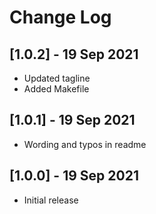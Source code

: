 # Change Log

## [1.0.2] - 19 Sep 2021
- Updated tagline
- Added Makefile

## [1.0.1] - 19 Sep 2021
- Wording and typos in readme

## [1.0.0] - 19 Sep 2021

- Initial release